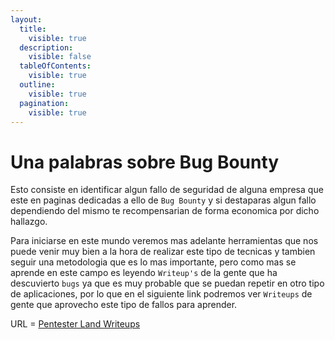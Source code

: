 ```yaml
---
layout:
  title:
    visible: true
  description:
    visible: false
  tableOfContents:
    visible: true
  outline:
    visible: true
  pagination:
    visible: true
---
```


# Una palabras sobre Bug Bounty

Esto consiste en identificar algun fallo de seguridad de alguna empresa que este en paginas dedicadas a ello de `Bug Bounty` y si destaparas algun fallo dependiendo del mismo te recompensarian de forma economica por dicho hallazgo.

Para iniciarse en este mundo veremos mas adelante herramientas que nos puede venir muy bien a la hora de realizar este tipo de tecnicas y tambien seguir una metodologia que es lo mas importante, pero como mas se aprende en este campo es leyendo `Writeup's` de la gente que ha descuvierto `bugs` ya que es muy probable que se puedan repetir en otro tipo de aplicaciones, por lo que en el siguiente link podremos ver `Writeups` de gente que aprovecho este tipo de fallos para aprender.

URL = [Pentester Land Writeups](https://pentester.land/writeups/)
